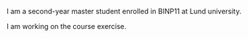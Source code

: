 I am a second-year master student enrolled in BINP11 at Lund university.

I am working on the course exercise.
